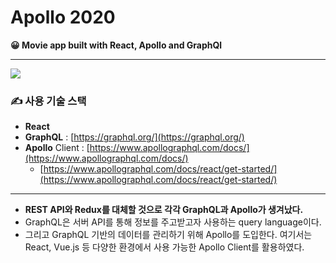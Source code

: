 # Apollo 2020
**😀 Movie app built with React, Apollo and GraphQl**

------

![](https://i.imgur.com/oPKcZtT.png)

### **✍ 사용 기술 스택**

* **React**
* **GraphQL** : [https://graphql.org/](https://graphql.org/)
* **Apollo** Client : [https://www.apollographql.com/docs/](https://www.apollographql.com/docs/)
  * [https://www.apollographql.com/docs/react/get-started/](https://www.apollographql.com/docs/react/get-started/)

------

* **REST API와 Redux를 대체할 것으로 각각 GraphQL과 Apollo가 생겨났다.**
* GraphQL은 서버 API를 통해 정보를 주고받고자 사용하는 query language이다. 
* 그리고 GraphQL 기반의 데이터를 관리하기 위해 Apollo를 도입한다. 여기서는 React, Vue.js 등 다양한 환경에서 사용 가능한 Apollo Client를 활용하였다.


